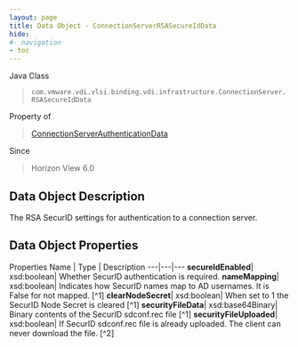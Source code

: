 ```yaml
---
layout: page
title: Data Object - ConnectionServerRSASecureIdData
hide:
#- navigation
- toc
---
```






Java Class
> `com.vmware.vdi.vlsi.binding.vdi.infrastructure.ConnectionServer.RSASecureIdData`

Property of
> [ConnectionServerAuthenticationData](vdi.infrastructure.ConnectionServer.AuthenticationData.md#field_detail)

Since
> Horizon View 6.0


## Data Object Description

The RSA SecurID settings for authentication to a connection server.

## Data Object Properties
Properties
Name |  Type |  Description
---|---|---
**secureIdEnabled**|  xsd:boolean|  Whether SecurID authentication is required.
**nameMapping**|  xsd:boolean|  Indicates how SecurID names map to AD usernames. It is False for not mapped. [^1]
**clearNodeSecret**|  xsd:boolean|  When set to 1 the SecurID Node Secret is cleared [^1]
**securityFileData**|  xsd:base64Binary|  Binary contents of the SecurID sdconf.rec file [^1]
**securityFileUploaded**|  xsd:boolean|  If SecurID sdconf.rec file is already uploaded. The client can never download the file. [^2]


 
